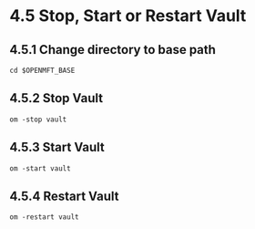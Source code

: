 # 4.5 Stop, Start or Restart Vault

## 4.5.1 Change directory to base path

```text
cd $OPENMFT_BASE
```

## 4.5.2 Stop Vault

```text
om -stop vault
```

## 4.5.3 Start Vault

```text
om -start vault
```

## 4.5.4 Restart Vault

```text
om -restart vault
```



